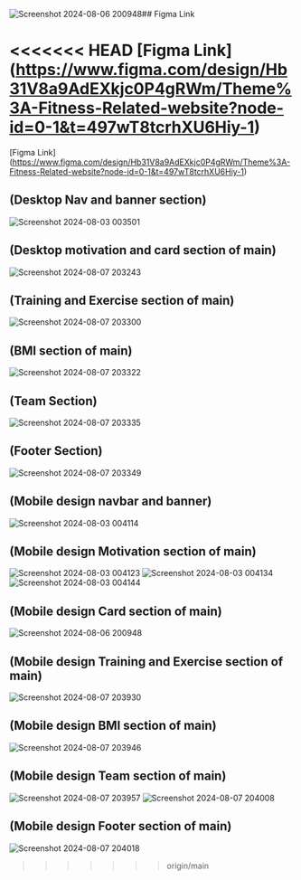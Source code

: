 ![Screenshot 2024-08-06 200948](https://github.com/user-attachments/assets/86496f78-1574-4546-87a4-dbb5141fc350)## Figma Link 

<<<<<<< HEAD
[Figma Link] (https://www.figma.com/design/Hb31V8a9AdEXkjc0P4gRWm/Theme%3A-Fitness-Related-website?node-id=0-1&t=497wT8tcrhXU6Hiy-1)
=======
[Figma Link] (https://www.figma.com/design/Hb31V8a9AdEXkjc0P4gRWm/Theme%3A-Fitness-Related-website?node-id=0-1&t=497wT8tcrhXU6Hiy-1)
## (Desktop Nav and banner section)
![Screenshot 2024-08-03 003501](https://github.com/user-attachments/assets/638cf38f-0c3a-4db2-9189-6b78a8639244)
## (Desktop motivation and card section of main)
![Screenshot 2024-08-07 203243](https://github.com/user-attachments/assets/c99a5552-2467-4d21-88e1-c819d9b77719)
## (Training and Exercise section of main)
![Screenshot 2024-08-07 203300](https://github.com/user-attachments/assets/58081605-bb04-4fe7-874b-4b48673cdcee)
## (BMI section of main)
![Screenshot 2024-08-07 203322](https://github.com/user-attachments/assets/0f79ef8d-5806-4438-8764-423322efb324)
## (Team Section)
![Screenshot 2024-08-07 203335](https://github.com/user-attachments/assets/4e18de1b-240a-4ebe-9164-504848b9524f)
## (Footer Section)
![Screenshot 2024-08-07 203349](https://github.com/user-attachments/assets/0c295ba3-dc7e-4767-b8ef-158d28b4abf5)
## (Mobile design navbar and banner)
![Screenshot 2024-08-03 004114](https://github.com/user-attachments/assets/7382848e-cfdc-492e-bc08-5050f2ea7d7b)
## (Mobile design Motivation section of main)
![Screenshot 2024-08-03 004123](https://github.com/user-attachments/assets/75e574f2-592b-4ac8-a046-ff4cca6b4814)
![Screenshot 2024-08-03 004134](https://github.com/user-attachments/assets/13330fd5-ab69-4235-a206-102c1db6332e)
![Screenshot 2024-08-03 004144](https://github.com/user-attachments/assets/6bf0cad4-16fe-477d-9220-e3aa402a2cef)
## (Mobile design Card section of main)
![Screenshot 2024-08-06 200948](https://github.com/user-attachments/assets/f3ffefae-b865-4e8d-b2f0-bc26c3192dc8)
## (Mobile design Training and Exercise section of main)
![Screenshot 2024-08-07 203930](https://github.com/user-attachments/assets/e4c1fe69-b410-4a6d-9632-3a69c2a93180)
## (Mobile design BMI section of main)
![Screenshot 2024-08-07 203946](https://github.com/user-attachments/assets/01695039-186c-4ce1-ba77-5e74bf6b27ba)
## (Mobile design Team section of main)
![Screenshot 2024-08-07 203957](https://github.com/user-attachments/assets/5f65d980-dfbe-4073-afa7-81dcfd81c2c2)
![Screenshot 2024-08-07 204008](https://github.com/user-attachments/assets/35757b8a-b419-4f6a-ae52-3391ca37e3a5)
## (Mobile design Footer section of main)
![Screenshot 2024-08-07 204018](https://github.com/user-attachments/assets/b4b0618f-a8c6-46d2-8f8f-b8655597f7b7)

>>>>>>> origin/main
